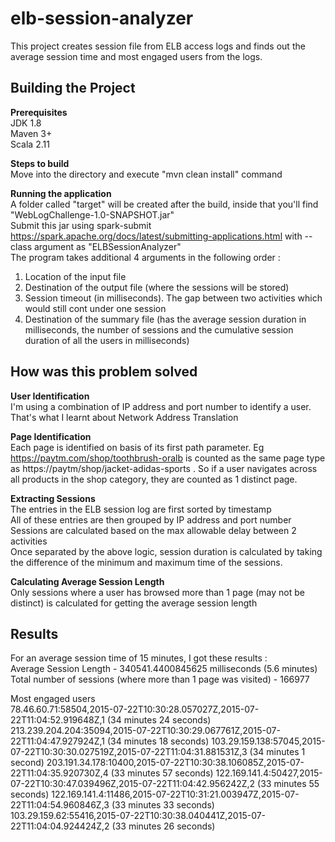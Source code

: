 # elb-session-analyzer
This project creates session file from ELB access logs and finds out the average session time and most engaged users from the logs.

## Building the Project ##

**Prerequisites** <br/>
JDK 1.8 <br/>
Maven 3+ <br/>
Scala 2.11 <br/>

**Steps to build** <br/>
Move into the directory and execute "mvn clean install" command <br/>

**Running the application** <br/>
A folder called "target" will be created after the build, inside that you'll find "WebLogChallenge-1.0-SNAPSHOT.jar" <br />
Submit this jar using spark-submit https://spark.apache.org/docs/latest/submitting-applications.html with --class argument as "ELBSessionAnalyzer" <br />
The program takes additional 4 arguments in the following order : <br/>
1. Location of the input file <br/>
2. Destination of the output file (where the sessions will be stored) <br/>
3. Session timeout (in milliseconds). The gap between two activities which would still cont under one session <br/>
4. Destination of the summary file (has the average session duration in milliseconds, the number of sessions and the cumulative session duration of all the users in milliseconds) <br/>

## How was this problem solved ##
**User Identification** <br/>
I'm using a combination of IP address and port number to identify a user. That's what I learnt about Network Address Translation

**Page Identification** <br/>
Each page is identified on basis of its first path parameter. Eg https://paytm.com/shop/toothbrush-oralb is counted as the same page type as https://paytm/shop/jacket-adidas-sports . So if a user navigates across all products in the shop category, they are counted as 1 distinct page.

**Extracting Sessions** <br/>
The entries in the ELB session log are first sorted by timestamp <br/>
All of these entries are then grouped by IP address and port number <br />
Sessions are calculated based on the max allowable delay between 2 activities <br />
Once separated by the above logic, session duration is calculated by taking the difference of the minimum and maximum time of the sessions. <br />

**Calculating Average Session Length** <br/>
Only sessions where a user has browsed more than 1 page (may not be distinct) is calculated for getting the average session length

## Results ##
For an average session time of 15 minutes, I got these results : <br />
Average Session Length - 340541.4400845625 milliseconds (5.6 minutes) <br />
Total number of sessions (where more than 1 page was visited) - 166977

Most engaged users <br/>
78.46.60.71:58504,2015-07-22T10:30:28.057027Z,2015-07-22T11:04:52.919648Z,1 (34 minutes 24 seconds)
213.239.204.204:35094,2015-07-22T10:30:29.067761Z,2015-07-22T11:04:47.927924Z,1 (34 minutes 18 seconds)
103.29.159.138:57045,2015-07-22T10:30:30.027519Z,2015-07-22T11:04:31.881531Z,3 (34 minutes 1 second)
203.191.34.178:10400,2015-07-22T10:30:38.106085Z,2015-07-22T11:04:35.920730Z,4 (33 minutes 57 seconds)
122.169.141.4:50427,2015-07-22T10:30:47.039496Z,2015-07-22T11:04:42.956242Z,2 (33 minutes 55 seconds)
122.169.141.4:11486,2015-07-22T10:31:21.003947Z,2015-07-22T11:04:54.960846Z,3 (33 minutes 33 seconds)
103.29.159.62:55416,2015-07-22T10:30:38.040441Z,2015-07-22T11:04:04.924424Z,2 (33 minutes 26 seconds)
